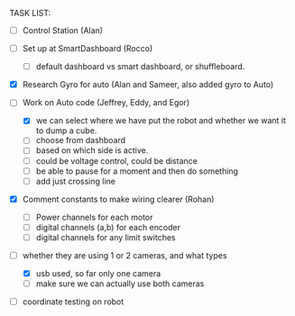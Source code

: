 TASK LIST:

- [ ] Control Station (Alan)

- [ ] Set up at SmartDashboard (Rocco)
  - [ ] default dashboard vs smart dashboard, or shuffleboard. 
- [x] Research Gyro for auto (Alan and Sameer, also added gyro to Auto)
- [ ] Work on Auto code (Jeffrey, Eddy, and Egor)
  - [x] we can select where we have put the robot and whether we want it to dump a cube.
  - [ ] choose from dashboard
  - [ ] based on which side is active.
  - [ ] could be voltage control, could be distance
  - [ ] be able to pause for a moment and then do something
  - [ ] add just crossing line
  
- [x] Comment constants to make wiring clearer (Rohan)
  - [ ] Power channels for each motor
  - [ ] digital channels (a,b) for each encoder
  - [ ] digital channels for any limit switches
  
- [ ] whether they are using 1 or 2 cameras, and what types 
    - [x] usb used, so far only one camera
    - [ ] make sure we can actually use both cameras
- [ ] coordinate testing on robot
